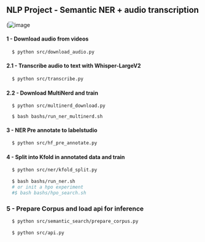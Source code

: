 ## NLP Project - Semantic NER + audio transcription

(![image](https://user-images.githubusercontent.com/58753373/219784293-38addfa6-7efa-4612-bafa-186f9183e939.png)

#### 1 - Download audio from videos
```bash
  $ python src/download_audio.py
```


#### 2.1 - Transcribe audio to text with Whisper-LargeV2
```bash
  $ python src/transcribe.py
```


#### 2.2 - Download MultiNerd and train
```
  $ python src/multinerd_download.py

  $ bash bashs/run_ner_multinerd.sh
```


#### 3 - NER Pre annotate to labelstudio
```bash
  $ python src/hf_pre_annotate.py
```

#### 4 - Split into Kfold in annotated data and train
```bash
  $ python src/ner/kfold_split.py
  
  $ bash bashs/run_ner.sh
  # or init a hpo experiment
  #$ bash bashs/hpo_search.sh
```

### 5 - Prepare Corpus and load api for inference
```bash
  $ python src/semantic_search/prepare_corpus.py
  
  $ python src/api.py
```
